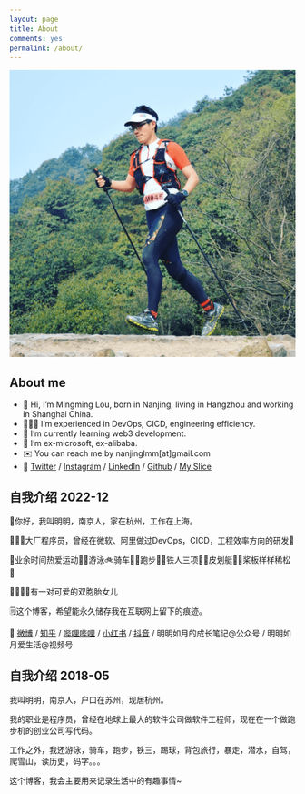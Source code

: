 ```yaml
---
layout: page
title: About
comments: yes
permalink: /about/
---
```

![越野](/images/1-head-trail.png)

## About me

- 👋 Hi, I’m Mingming Lou, born in Nanjing, living in Hangzhou and working in Shanghai China.
- 👨🏻‍💻 I’m experienced in DevOps, CICD, engineering efficiency.
- 🌱 I’m currently learning web3 development.
- 💞️ I’m ex-microsoft, ex-alibaba.
- ✉️ You can reach me by nanjinglmm[at]gmail.com
- 🔗 [Twitter](https://twitter.com/lmm333) / [Instagram](https://www.instagram.com/mm.lou/) / [LinkedIn](https://www.linkedin.com/in/lmm333) / [Github](https://github.com/lmmsoft) / [My Slice](https://lmmsoft.github.io/slices/)

## 自我介绍 2022-12

👋你好，我叫明明，南京人，家在杭州，工作在上海。

👨🏻‍💻大厂程序员，曾经在微软、阿里做过DevOps，CICD，工程效率方向的研发🧩

🚴‍️业余时间热爱运动🏊🏻游泳🚲骑车🏃🏻跑步🚴🏻铁人三项🚣‍♀️皮划艇🏄‍♂️桨板样样稀松🤣

👨‍👩‍👧‍👧有一对可爱的双胞胎女儿

🗒这个博客，希望能永久储存我在互联网上留下的痕迹。

🔗 [微博](https://weibo.com/lmm333) / [知乎](https://www.zhihu.com/people/mm.lou) / [哔哩哔哩](https://space.bilibili.com/385883467) / [小红书](https://www.xiaohongshu.com/user/profile/5a064bbfb1da1471b0adc436) / [抖音](https://www.douyin.com/user/MS4wLjABAAAAuzST05UwbqfZc0sPvVmEcldC9WUXBvSkpZWl33vx_oA) / 明明如月的成长笔记@公众号 / 明明如月爱生活@视频号 

## 自我介绍 2018-05

我叫明明，南京人，户口在苏州，现居杭州。

我的职业是程序员，曾经在地球上最大的软件公司做软件工程师，现在在一个做跑步机的创业公司写代码。

工作之外，我还游泳，骑车，跑步，铁三，踢球，背包旅行，暴走，潜水，自驾，爬雪山，读历史，码字。。。

这个博客，我会主要用来记录生活中的有趣事情~